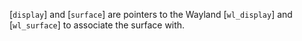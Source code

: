 [`display`] and [`surface`] are pointers to the Wayland
[`wl_display`] and [`wl_surface`] to associate the surface with.
